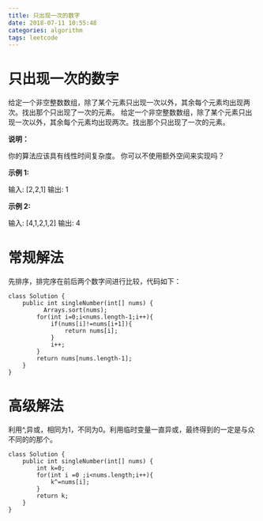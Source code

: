 ```yaml
---
title: 只出现一次的数字
date: 2018-07-11 10:55:48
categories: algorithm
tags: leetcode 
---
```

# 只出现一次的数字

给定一个非空整数数组，除了某个元素只出现一次以外，其余每个元素均出现两次。找出那个只出现了一次的元素。
给定一个非空整数数组，除了某个元素只出现一次以外，其余每个元素均出现两次。找出那个只出现了一次的元素。

**说明：**

你的算法应该具有线性时间复杂度。 你可以不使用额外空间来实现吗？

**示例 1:**

输入: [2,2,1]
输出: 1

**示例 2:**

输入: [4,1,2,1,2]
输出: 4

# 常规解法
先排序，排完序在前后两个数字间进行比较，代码如下：
```
class Solution {
    public int singleNumber(int[] nums) {
          Arrays.sort(nums);
        for(int i=0;i<nums.length-1;i++){
            if(nums[i]!=nums[i+1]){
                return nums[i];
            }
            i++;
        }
        return nums[nums.length-1];
    }
}
```

# 高级解法
利用^,异或，相同为1，不同为0。利用临时变量一直异或，最终得到的一定是与众不同的的那个。
```
class Solution {
    public int singleNumber(int[] nums) {
        int k=0;
        for(int i =0 ;i<nums.length;i++){
            k^=nums[i];
        }
        return k;
    }
}
```
